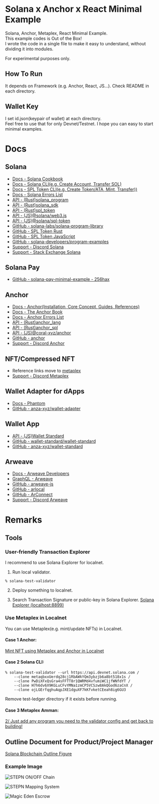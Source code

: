 # Solana x Anchor x React Minimal Example
Solana, Anchor, Metaplex, React Minimal Example.  
This example codes is Out of the Box!  
I wrote the code in a single file to make it easy to understand, without dividing it into modules.

For experimental purposes only.  

## How To Run
It depends on Framework (e.g. Anchor, React, JS...). Check README in each directory.

## Wallet Key
I set id.json(keypair of wallet) at each directory.  
Feel free to use that for only Devnet/Testnet. I hope you can easy to start minimal examples.

# Docs
## Solana
- [Docs - Solana Cookbook](https://solanacookbook.com/)
- [Docs - Solana CLI(e.g. Create Account, Transfer SOL)](https://docs.solana.com/cli)
- [Docs - SPL Token CLI(e.g. Create Token/ATA, Mint, Transfer))](https://spl.solana.com/token)
- [Docs - Solana Errors List](https://github.com/solana-labs/solana/blob/master/sdk/src/transaction/error.rs)
- [API - (Rust)solana_program](https://docs.rs/solana-program/latest/solana_program/)
- [API - (Rust)solana_sdk](https://docs.rs/solana-sdk/latest/solana_sdk/)
- [API - (Rust)spl_token](https://docs.rs/spl-token/latest/spl_token/)
- [API - (JS)@solana/web3.js](https://solana-labs.github.io/solana-web3.js/v1.x/modules.html)
- [API - (JS)@solana/spl-token](https://solana-labs.github.io/solana-program-library/token/js/)
- [GitHub - solana-labs/solana-program-library](https://github.com/solana-labs/solana-program-library)
- [GitHub - SPL Token Rust](https://github.com/solana-labs/solana-program-library/blob/master/token/program/src/instruction.rs)
- [GitHub - SPL Token JavaScript](https://github.com/solana-labs/solana-program-library/tree/master/token/js/src/actions)
- [GitHub -  solana-developers/program-examples](https://github.com/solana-developers/program-examples)
- [Support - Discord Solana](https://discord.com/invite/kBbATFA7PW)
- [Support - Stack Exchange Solana](https://solana.stackexchange.com/)

## Solana Pay
- [GitHub - solana-pay-minimal-example - 256hax](https://github.com/256hax/solana-pay-minimal-example)

## Anchor
- [Docs - Anchor(Installation, Core Concept, Guides, References)](https://www.anchor-lang.com/)
- [Docs - The Anchor Book](https://book.anchor-lang.com/)
- [Docs - Anchor Errors List](https://anchor.so/errors)
- [API - (Rust)anchor_lang](https://docs.rs/anchor-lang/latest/anchor_lang/)
- [API - (Rust)anchor_spl](https://docs.rs/anchor-spl/latest/anchor_spl/index.html)
- [API - (JS)@coral-xyz/anchor](https://coral-xyz.github.io/anchor/ts/index.html)
- [GitHub - anchor](https://github.com/coral-xyz/anchor)
- [Support - Discord Anchor](https://discord.com/invite/ZCHmqvXgDw)

## NFT/Compressed NFT
- Reference links move to [metaplex](https://github.com/256hax/solana-anchor-react-minimal-example/tree/main/scripts/metaplex)
- [Support - Discord Metaplex](https://discord.com/invite/metaplex)

## Wallet Adapter for dApps
- [Docs - Phantom](https://docs.phantom.app/)
- [GitHub - anza-xyz/wallet-adapter](https://github.com/anza-xyz/wallet-adapter)

## Wallet App
- [API - (JS)Wallet Standard](https://wallet-standard.github.io/wallet-standard/)
- [GitHub - wallet-standard/wallet-standard](https://github.com/wallet-standard/wallet-standard)
- [GitHub - anza-xyz/wallet-standard](https://github.com/anza-xyz/wallet-standard)

## Arweave
- [Docs - Arweave Developers](https://docs.arweave.org/developers/)
- [GraphQL - Arweave](https://arweave.net/graphql)
- [GitHub - arweave-js](https://github.com/ArweaveTeam/arweave-js)
- [GitHub - arlocal](https://github.com/textury/arlocal)
- [GitHub - ArConnect](https://github.com/th8ta/ArConnect)
- [Support - Discord Arweave](https://discord.com/invite/BXk8tq7)

# Remarks
## Tools
### User-friendly Transaction Explorer
I recommend to use Solana Explorer for localnet.

1. Run local validator.
```
% solana-test-validator
```

2. Deploy something to localnet.

3. Search Transaction Signature or public-key in Solana Explorer.
[Solana Explorer (localhost:8899)](https://explorer.solana.com/?cluster=custom)

### Use Metaplex in Localnet
You can use Metaplex(e.g. mint/update NFTs) in Localnet.  

#### Case 1 Anchor:  
[Mint NFT using Metaplex and Anchor in Localnet](https://github.com/256hax/solana-anchor-react-minimal-example/tree/main/anchor/mint_nft_using_metaplex_anchor_in_localnet)  

#### Case 2 Solana CLI:  
```
% solana-test-validator --url https://api.devnet.solana.com /
	--clone metaqbxxUerdq28cj1RbAWkYQm3ybzjb6a8bt518x1s /
	--clone PwDiXFxQsGra4sFFTT8r1QWRMd4vfumiWC1jfWNfdYT /
	--clone H7h6dv6X9KGLuCFvYMNa1zmCP5VCSzw8AkQGod6zaCnX /
	--clone ojLGErfqghuAqpJXE1dguXF7kKfvketCEeah8ig6GU3
```

Remove test-ledger directory if it exists before running.
  
#### Case 3 Metaplex Amman:  
[2/ Just add any program you need to the validator config and get back to building!](https://x.com/metaplex/status/1756731772224909638?s=20)

## Outline Document for Product/Project Manager
[Solana Blockchain Outline Figure](https://docs.google.com/presentation/d/1XXPCYqLqKd8rNa_n0ZjCyGAxjgxhmNG0/edit?usp=sharing&ouid=115427085832614065046&rtpof=true&sd=true)

### Example Image
![STEPN ON/OFF Chain](https://github.com/256hax/solana-anchor-react-minimal-example/blob/main/docs/screenshot/stepn-screenshot.png?raw=true)  

![STEPN Mapping System](https://github.com/256hax/solana-anchor-react-minimal-example/blob/main/docs/screenshot/stepn-mapping-system.png?raw=true)  

![Magic Eden Escrow](https://github.com/256hax/solana-anchor-react-minimal-example/blob/main/docs/screenshot/magiceden-accounts.png?raw=true)

